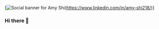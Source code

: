 [![Social banner for Amy Shi](https://github.com/amyshi218/amyshi218/assets/githubbanner.png)(https://www.linkedin.com/in/amy-shi218/)]

### Hi there 👋

<!--
**amyshi218/amyshi218** is a ✨ _special_ ✨ repository because its `README.md` (this file) appears on your GitHub profile.

Here are some ideas to get you started:

- 🔭 I’m currently working on ...
- 🌱 I’m currently learning ...
- 👯 I’m looking to collaborate on ...
- 🤔 I’m looking for help with ...
- 💬 Ask me about ...
- 📫 How to reach me: ...
- 😄 Pronouns: ...
- ⚡ Fun fact: ...
-->
